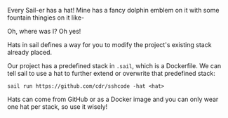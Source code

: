 Every Sail-er has a hat! Mine has a fancy dolphin emblem on it with some fountain thingies on it like- 

Oh, where was I? Oh yes!


Hats in sail defines a way for you to modify the project's existing stack already placed.

Our project has a predefined stack in `.sail`, which is a Dockerfile. We can tell sail to use a hat to further extend or overwrite that predefined stack:

`sail run https://github.com/cdr/sshcode -hat <hat>`

Hats can come from GitHub or as a Docker image and you can only wear one hat per stack, so use it wisely!